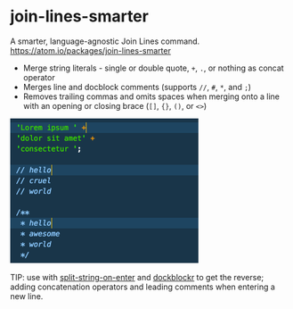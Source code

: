 # join-lines-smarter

A smarter, language-agnostic Join Lines command. https://atom.io/packages/join-lines-smarter

- Merge string literals - single or double quote, `+`, `.`, or nothing as concat operator
- Merges line and docblock comments (supports `//`, `#`, `*`, and `;`)
- Removes trailing commas and omits spaces when merging onto a line with an opening or closing brace (`[]`, `{}`, `()`, or `<>`)

![Animated screenshot of Join Lines Smarter]( https://github.com/ianobermiller/join-lines-smarter/raw/master/join-lines-smarter.gif)

TIP: use with [split-string-on-enter](https://atom.io/packages/split-string-on-enter) and [dockblockr](https://atom.io/packages/docblockr) to get the reverse; adding concatenation operators and leading comments when entering a new line.
